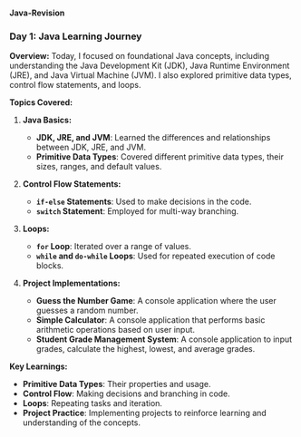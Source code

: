 #### Java-Revision
### **Day 1: Java Learning Journey**

**Overview:**
Today, I focused on foundational Java concepts, including understanding the Java Development Kit (JDK), Java Runtime Environment (JRE), and Java Virtual Machine (JVM). I also explored primitive data types, control flow statements, and loops.

**Topics Covered:**

1. **Java Basics:**
   - **JDK, JRE, and JVM**: Learned the differences and relationships between JDK, JRE, and JVM. 
   - **Primitive Data Types**: Covered different primitive data types, their sizes, ranges, and default values.

2. **Control Flow Statements:**
   - **`if-else` Statements**: Used to make decisions in the code.
   - **`switch` Statement**: Employed for multi-way branching.

3. **Loops:**
   - **`for` Loop**: Iterated over a range of values.
   - **`while` and `do-while` Loops**: Used for repeated execution of code blocks.

4. **Project Implementations:**
   - **Guess the Number Game**: A console application where the user guesses a random number.
   - **Simple Calculator**: A console application that performs basic arithmetic operations based on user input.
   - **Student Grade Management System**: A console application to input grades, calculate the highest, lowest, and average grades.

**Key Learnings:**
- **Primitive Data Types**: Their properties and usage.
- **Control Flow**: Making decisions and branching in code.
- **Loops**: Repeating tasks and iteration.
- **Project Practice**: Implementing projects to reinforce learning and understanding of the concepts.

